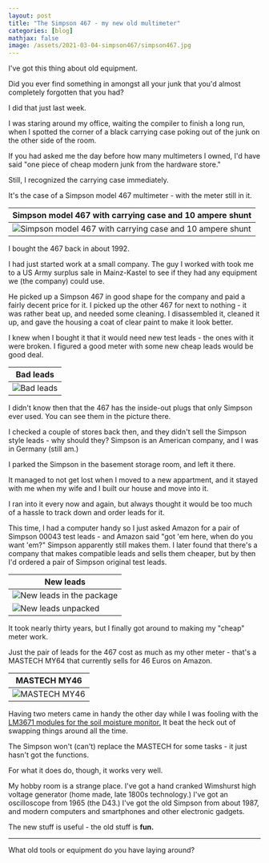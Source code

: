 ```yaml
---
layout: post
title: "The Simpson 467 - my new old multimeter"
categories: [blog]
mathjax: false
image: /assets/2021-03-04-simpson467/simpson467.jpg
---
```

I've got this thing about old equipment.

Did you ever find something in amongst all your junk that you'd almost completely forgotten that you had?

I did that just last week.

I was staring around my office, waiting the compiler to finish a long run, when I spotted the corner of a black carrying case poking out of the junk on the other side of the room.

If you had asked me the day before how many multimeters I owned, I'd have said "one piece of cheap modern junk from the hardware store."

Still, I recognized the carrying case immediately.

It's the case of a Simpson model 467 multimeter - with the meter still in it.

|Simpson model 467 with carrying case and 10 ampere shunt|
|--------------------------------------------------------|
|![Simpson model 467 with carrying case and 10 ampere shunt](/assets/2021-03-04-simpson467/simpson467.jpg)|

I bought the 467 back in about 1992.

I had just started work at a small company.  The guy I worked with took me to a US Army surplus sale in Mainz-Kastel to see if they had any equipment we (the company) could use.

He picked up a Simpson 467 in good shape for the company and paid a fairly decent price for it.  I picked up the other 467 for next to nothing - it was rather beat up, and needed some cleaning.  I disassembled it, cleaned it up, and gave the housing a coat of clear paint to make it look better.

I knew when I bought it that it would need new test leads - the ones with it were broken.  I figured a good meter with some new cheap leads would be good deal.

|Bad leads|
|---------|
|![Bad leads](/assets/2021-03-04-simpson467/oldleads.jpg)|

I didn't know then that the 467 has the inside-out plugs that only Simpson ever used. You can see them in the picture there.

I checked a couple of stores back then, and they didn't sell the Simpson style leads - why should they?  Simpson is an American company, and I was in Germany (still am.)

I parked the Simpson in the basement storage room, and left it there.

It managed to not get lost when I moved to a new appartment, and it stayed with me when my wife and I built our house and move into it.

I ran into it every now and again, but always thought it would be too much of a hassle to track down and order leads for it.

This time, I had a computer handy so I just asked Amazon for a pair of Simpson 00043 test leads - and Amazon said "got 'em here, when do you want 'em?"  Simpson apparently still makes them.  I later found that there's a company that makes compatible leads and sells them cheaper, but by then I'd ordered a pair of Simpson original test leads.

|New leads|
|---------|
|![New leads in the package](/assets/2021-03-04-simpson467/newleads-packed.jpg)|
|![New leads unpacked](/assets/2021-03-04-simpson467/newleads.jpg)|

It took nearly thirty years, but I finally got around to making my "cheap" meter work.

Just the pair of leads for the 467 cost as much as my other meter - that's a MASTECH MY64 that currently sells for 46 Euros on Amazon.

|MASTECH MY46|
|-----------|
|![MASTECH MY46](/assets/2021-03-04-simpson467/mastec.jpg)|


Having two meters came in handy the other day while I was fooling with the [LM3671 modules for the soil moisture monitor.](soilmoisture-3)  It beat the heck out of swapping things around all the time.

The Simpson won't (can't) replace the MASTECH for some tasks - it just hasn't got the functions.

For what it does do, though, it works very well.

My hobby room is a strange place.  I've got a hand cranked Wimshurst high voltage generator (home made, late 1800s technology.)  I've got an oscilloscope from 1965 (the D43.)  I've got the old Simpson from about 1987, and modern computers and smartphones and other electronic gadgets.

The new stuff is useful - the old stuff is **fun.**

----

What old tools or equipment do you have laying around?
